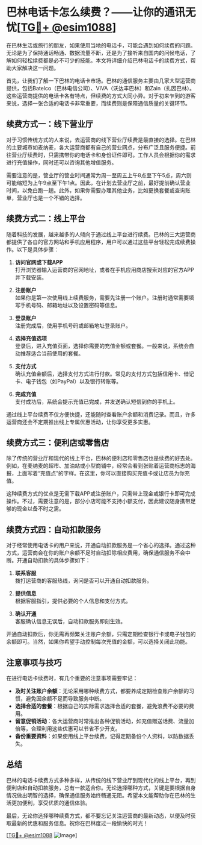 # 巴林电话卡怎么续费？——让你的通讯无忧[[TG💪+ @esim1088](https://t.me/s/esim1088)]

在巴林生活或旅行的朋友，如果使用当地的电话卡，可能会遇到如何续费的问题。无论是为了保持通话畅通、数据流量不断，还是为了接听来自国内的问候电话，了解如何轻松续费都是必不可少的技能。本文将详细介绍巴林电话卡的续费方式，帮助大家解决这一问题。

首先，让我们了解一下巴林的电话卡市场。巴林的通信服务主要由几家大型运营商提供，包括Batelco（巴林电信公司）、VIVA（沃达丰巴林）和Zain（扎因巴林）。这些运营商提供的电话卡各有特点，但续费的方式大同小异。对于初来乍到的游客来说，选择一张合适的电话卡非常重要，而续费则是保障通信质量的关键环节。

## 续费方式一：线下营业厅

对于习惯传统方式的人来说，去运营商的线下营业厅续费是最直接的选择。在巴林的主要城市如麦纳麦，各大运营商都有自己的营业网点，分布广泛且服务便捷。前往营业厅续费时，只需携带你的电话卡和身份证件即可。工作人员会根据你的需求进行充值操作，同时还可以咨询其他增值服务。

需要注意的是，营业厅的营业时间通常为周一至周五上午8点至下午5点，周六则可能缩短为上午9点至下午1点。因此，在计划去营业厅之前，最好提前确认营业时间，以免白跑一趟。此外，如果你需要办理其他业务，比如更换套餐或查询账单，营业厅也是一个不错的选择。

## 续费方式二：线上平台

随着科技的发展，越来越多的人倾向于通过线上平台进行续费。巴林的三大运营商都提供了各自的官方网站和手机应用程序，用户可以通过这些平台轻松完成续费操作。以下是具体步骤：

1. **访问官网或下载APP**  
   打开浏览器输入运营商的官网地址，或者在手机应用商店搜索对应的官方APP并下载安装。

2. **注册账户**  
   如果你是第一次使用线上续费服务，需要先注册一个账户。注册时通常需要填写手机号码、邮箱地址以及设置密码等信息。

3. **登录账户**  
   注册完成后，使用手机号码或邮箱地址登录账户。

4. **选择充值选项**  
   登录后，进入充值页面，选择你需要的充值金额或套餐。一般来说，系统会自动推荐适合当前使用的套餐。

5. **支付方式**  
   确认充值金额后，选择支付方式进行付款。常见的支付方式包括信用卡、借记卡、电子钱包（如PayPal）以及银行转账等。

6. **完成充值**  
   支付成功后，系统会提示充值已完成，并发送确认短信到你的手机上。

通过线上平台续费不仅方便快捷，还能随时查看账户余额和消费记录。而且，许多运营商还会不定期推出线上专属优惠活动，让你享受更多实惠。

## 续费方式三：便利店或零售店

除了传统的营业厅和现代的线上平台，巴林的便利店和零售店也是续费的好去处。例如，在麦纳麦的超市、加油站或小型商铺中，经常会看到张贴着运营商标志的海报，上面写着“充值点”的字样。在这里，你可以直接购买充值卡或让店员为你充值。

这种续费方式的优点是无需下载APP或注册账户，只需带上现金或银行卡即可完成操作。不过，需要注意的是，部分小店可能不支持小额支付，因此建议随身携带足够的现金以备不时之需。

## 续费方式四：自动扣款服务

对于经常使用电话卡的用户来说，开通自动扣款服务是一个省心的选择。通过这种方式，运营商会在你的账户余额不足时自动扣除相应费用，确保通信服务不会中断。开通自动扣款的具体步骤如下：

1. **联系客服**  
   拨打运营商的客服热线，询问是否可以开通自动扣款服务。

2. **提供信息**  
   根据客服指引，提供必要的个人信息和支付方式。

3. **确认开通**  
   客服确认信息无误后，自动扣款服务即刻生效。

开通自动扣款后，你无需再频繁关注账户余额，只需定期检查银行卡或电子钱包的余额即可。当然，如果你希望手动控制每次充值的金额，可以选择关闭此功能。

## 注意事项与技巧

在进行电话卡续费时，有几个重要的注意事项需要牢记：

- **及时关注账户余额**：无论采用哪种续费方式，都要养成定期检查账户余额的习惯，避免因余额不足而导致服务中断。
- **选择合适的套餐**：根据自己的实际需求选择合适的套餐，避免浪费不必要的费用。
- **留意促销活动**：各大运营商时常推出各种促销活动，如充值赠送话费、流量加倍等，合理利用这些优惠可以节省不少开支。
- **备份重要资料**：如果使用线上平台续费，记得定期备份个人资料，以防数据丢失。

## 总结

巴林的电话卡续费方式多种多样，从传统的线下营业厅到现代化的线上平台，再到便利店和自动扣款服务，总有一款适合你。无论选择哪种方式，关键是要根据自身情况做出明智的选择，确保通信服务始终畅通无阻。希望本文能帮助你在巴林的生活更加便利，享受优质的通信体验。

最后，无论你选择哪种续费方式，都不要忘记关注运营商的最新动态，以便及时获取最新的优惠和服务信息。祝你在巴林度过一段愉快的时光！

[[TG💪+ @esim1088](https://t.me/s/esim1088) ![Image](https://i.postimg.cc/4NQfJmqS/Snipaste-2025-05-13-00-14-12.png)]